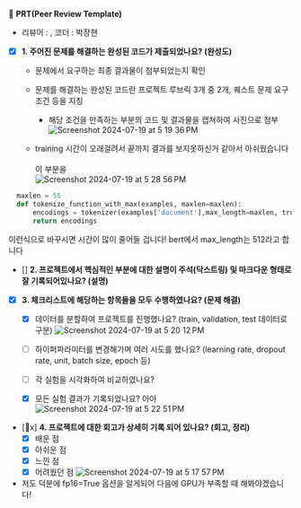 🔑 **PRT(Peer Review Template)**

- 리뷰어 : , 코더 : 박장현  
  
- [x]  **1. 주어진 문제를 해결하는 완성된 코드가 제출되었나요? (완성도)**
    - 문제에서 요구하는 최종 결과물이 첨부되었는지 확인
    - 문제를 해결하는 완성된 코드란 프로젝트 루브릭 3개 중 2개, 
    퀘스트 문제 요구조건 등을 지칭
        - 해당 조건을 만족하는 부분의 코드 및 결과물을 캡쳐하여 사진으로 첨부
![Screenshot 2024-07-19 at 5 19 36 PM](https://github.com/user-attachments/assets/f51d9c9e-9333-4641-b07c-7a79944456b8)

    - training 시간이 오래걸려서 끝까지 결과를 보지못하신거 같아서 아쉬웠습니다<br>
<br>이 부분을 <br>
 ![Screenshot 2024-07-19 at 5 28 56 PM](https://github.com/user-attachments/assets/36b2b35b-5f8f-4411-b61e-6829efa69ff8)
  ```python
    maxlen = 55
    def tokenize_function_with_max(examples, maxlen=maxlen):
        encodings = tokenizer(examples['document'],max_length=maxlen, truncation=True, padding='max_length')
        return encodings
  ```
  이런식으로 바꾸시면 시간이 많이 줄어들 겁니다! bert에서 max_length는 512라고 합니다


- []  **2. 프로젝트에서 핵심적인 부분에 대한 설명이 주석(닥스트링) 및 마크다운 형태로 잘 기록되어있나요? (설명)**
- [x]  **3. 체크리스트에 해당하는 항목들을 모두 수행하였나요? (문제 해결)**
    - [x]  데이터를 분할하여 프로젝트를 진행했나요? (train, validation, test 데이터로 구분)
![Screenshot 2024-07-19 at 5 20 12 PM](https://github.com/user-attachments/assets/f1144198-916a-4d42-87c3-db02701f12c1)

    - [ ]  하이퍼파라미터를 변경해가며 여러 시도를 했나요? (learning rate, dropout rate, unit, batch size, epoch 등)
    - [ ]  각 실험을 시각화하여 비교하였나요?
    - [x]  모든 실험 결과가 기록되었나요?
아아![Screenshot 2024-07-19 at 5 22 51 PM](https://github.com/user-attachments/assets/f3d33f73-972d-40cf-bbba-41f77e41480a)

- [x]  **4. 프로젝트에 대한 회고가 상세히 기록 되어 있나요? (회고, 정리)**
    - [x]  배운 점
    - [x]  아쉬운 점
    - [x]  느낀 점
    - [x]  어려웠던 점
![Screenshot 2024-07-19 at 5 17 57 PM](https://github.com/user-attachments/assets/118f4d25-9b57-4168-880c-9b6850cdb8da)

- 저도 덕분에 fp16=True 옵션을 알게되어 다음에 GPU가 부족할 때 해봐야겠습니다!
